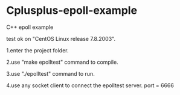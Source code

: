 # Cplusplus-epoll-example
C++ epoll example

test ok on "CentOS Linux release 7.8.2003".

1.enter the project folder.

2.use "make epolltest" command to compile.

3.use "./epolltest" command to run.

4.use any socket client to connect the epolltest server. port = 6666
